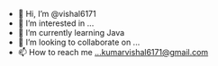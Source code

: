 - 👋 Hi, I’m @vishal6171
- 👀 I’m interested in ...
- 🌱 I’m currently learning Java
- 💞️ I’m looking to collaborate on ...
- 📫 How to reach me ...kumarvishal6171@gmail.com

<!---
vishal6171/vishal6171 is a ✨ special ✨ repository because its `README.md` (this file) appears on your GitHub profile.
You can click the Preview link to take a look at your changes.
--->
